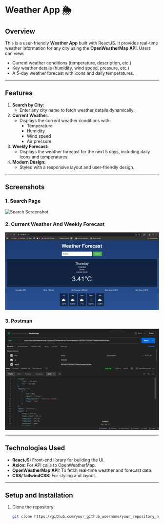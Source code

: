 # Weather App 🌦️

## Overview
This is a user-friendly **Weather App** built with ReactJS. It provides real-time weather information for any city using the **OpenWeatherMap API**. Users can view:
- Current weather conditions (temperature, description, etc.)
- Key weather details (humidity, wind speed, pressure, etc.)
- A 5-day weather forecast with icons and daily temperatures.

---

## Features
1. **Search by City:**
   - Enter any city name to fetch weather details dynamically.
2. **Current Weather:**
   - Displays the current weather conditions with:
     - Temperature
     - Humidity
     - Wind speed
     - Air pressure
3. **Weekly Forecast:**
   - Displays the weather forecast for the next 5 days, including daily icons and temperatures.
4. **Modern Design:**
   - Styled with a responsive layout and user-friendly design.

---

## Screenshots
### 1. **Search Page**
![Search Screenshot]()

### 2. **Current Weather And Weekly Forecast**
![Current Weather Screenshot](weatherforcast.png)


### 3. **Postman**
![Postman Screenshot](postman.png)



---

## Technologies Used
- **ReactJS:** Front-end library for building the UI.
- **Axios:** For API calls to OpenWeatherMap.
- **OpenWeatherMap API:** To fetch real-time weather and forecast data.
- **CSS/TailwindCSS:** For styling and layout.

---

## Setup and Installation
1. Clone the repository:
   ```bash
   git clone https://github.com/your_github_username/your_repository_name.git
